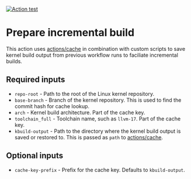 [![Action test](https://github.com/libbpf/ci/actions/workflows/test-prepare-incremental-build-action.yml/badge.svg)](https://github.com/libbpf/ci/actions/workflows/test-prepare-incremental-build-action.yml)

# Prepare incremental build

This action uses [actions/cache](https://github.com/actions/cache) in combination with custom scripts to save kernel build output from previous workflow runs to faciliate incremental builds.

## Required inputs

* `repo-root` - Path to the root of the Linux kernel repository.
* `base-branch` - Branch of the kernel repository. This is used to find the commit hash for cache lookup.
* `arch` - Kernel build architecture. Part of the cache key.
* `toolchain_full` - Toolchain name, such as `llvm-17`. Part of the cache key.
* `kbuild-output` - Path to the directory where the kernel build output is saved or restored to. This is passed as `path` to [actions/cache](https://github.com/actions/cache?tab=readme-ov-file#inputs).

## Optional inputs
* `cache-key-prefix` - Prefix for the cache key. Defaults to `kbuild-output`.